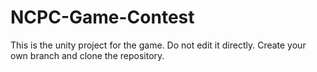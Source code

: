 # NCPC-Game-Contest

This is the unity project for the game.
Do not edit it directly. Create your own branch and clone the repository.
